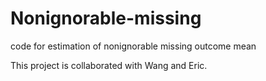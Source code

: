 # Nonignorable-missing
code for estimation of nonignorable missing outcome mean

This project is collaborated with Wang and Eric.
